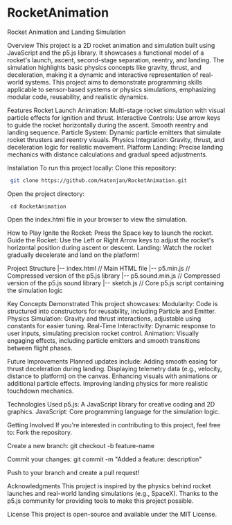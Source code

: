 # RocketAnimation
Rocket Animation and Landing Simulation

Overview
This project is a 2D rocket animation and simulation built using JavaScript and the p5.js library. It showcases a functional model of a rocket's launch, ascent, second-stage separation, reentry, and landing. The simulation highlights basic physics concepts like gravity, thrust, and deceleration, making it a dynamic and interactive representation of real-world systems.
This project aims to demonstrate programming skills applicable to sensor-based systems or physics simulations, emphasizing modular code, reusability, and realistic dynamics.

Features
Rocket Launch Animation:
Multi-stage rocket simulation with visual particle effects for ignition and thrust.
Interactive Controls:
Use arrow keys to guide the rocket horizontally during the ascent.
Smooth reentry and landing sequence.
Particle System:
Dynamic particle emitters that simulate rocket thrusters and reentry visuals.
Physics Integration:
Gravity, thrust, and deceleration logic for realistic movement.
Platform Landing:
Precise landing mechanics with distance calculations and gradual speed adjustments.

Installation
To run this project locally:
Clone this repository:
```Bash
 git clone https://github.com/Hatonjan/RocketAnimation.git
```
Open the project directory:
```Bach
 cd RocketAnimation
```
Open the index.html file in your browser to view the simulation.

How to Play
Ignite the Rocket:
Press the Space key to launch the rocket.
Guide the Rocket:
Use the Left or Right Arrow keys to adjust the rocket's horizontal position during ascent or descent.
Landing:
Watch the rocket gradually decelerate and land on the platform!

Project Structure
|-- index.html            // Main HTML file
|-- p5.min.js             // Compressed version of the p5.js library
|-- p5.sound.min.js       // Compressed version of the p5.js sound library
|-- sketch.js             // Core p5.js script containing the simulation logic



Key Concepts Demonstrated
This project showcases:
Modularity:
Code is structured into constructors for reusability, including Particle and Emitter.
Physics Simulation:
Gravity and thrust interactions, adjustable using constants for easier tuning.
Real-Time Interactivity:
Dynamic response to user inputs, simulating precision rocket control.
Animation:
Visually engaging effects, including particle emitters and smooth transitions between flight phases.

Future Improvements
Planned updates include:
Adding smooth easing for thrust deceleration during landing.
Displaying telemetry data (e.g., velocity, distance to platform) on the canvas.
Enhancing visuals with animations or additional particle effects.
Improving landing physics for more realistic touchdown mechanics.

Technologies Used
p5.js: A JavaScript library for creative coding and 2D graphics.
JavaScript: Core programming language for the simulation logic.

Getting Involved
If you're interested in contributing to this project, feel free to:
Fork the repository.


Create a new branch:
 git checkout -b feature-name


Commit your changes:
 git commit -m "Added a feature: description"


Push to your branch and create a pull request!

Acknowledgments
This project is inspired by the physics behind rocket launches and real-world landing simulations (e.g., SpaceX). Thanks to the p5.js community for providing tools to make this project possible.

License
This project is open-source and available under the MIT License.


